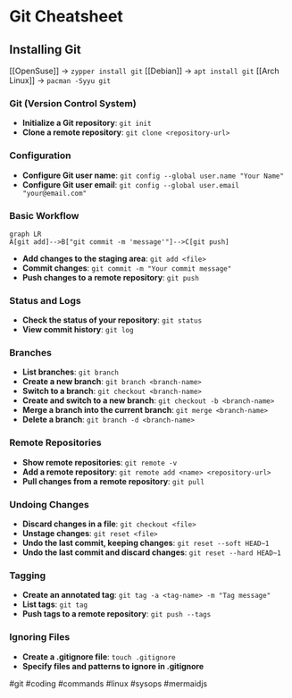 # Git Cheatsheet
## Installing Git
[[OpenSuse]] -> `zypper install git`
[[Debian]] -> `apt install git`
[[Arch Linux]] -> `pacman -Syyu git`
### Git (Version Control System)
- **Initialize a Git repository**: `git init`
- **Clone a remote repository**: `git clone <repository-url>`
### Configuration
- **Configure Git user name**: `git config --global user.name "Your Name"`
- **Configure Git user email**: `git config --global user.email "your@email.com"`
### Basic Workflow
```mermaid
graph LR
A[git add]-->B["git commit -m 'message'"]-->C[git push]
```
- **Add changes to the staging area**: `git add <file>`
- **Commit changes**: `git commit -m "Your commit message"`
- **Push changes to a remote repository**: `git push`
### Status and Logs
- **Check the status of your repository**: `git status`
- **View commit history**: `git log`
### Branches
- **List branches**: `git branch`
- **Create a new branch**: `git branch <branch-name>`
- **Switch to a branch**: `git checkout <branch-name>`
- **Create and switch to a new branch**: `git checkout -b <branch-name>`
- **Merge a branch into the current branch**: `git merge <branch-name>`
- **Delete a branch**: `git branch -d <branch-name>`
### Remote Repositories
- **Show remote repositories**: `git remote -v`
- **Add a remote repository**: `git remote add <name> <repository-url>`
- **Pull changes from a remote repository**: `git pull`
### Undoing Changes
- **Discard changes in a file**: `git checkout <file>`
- **Unstage changes**: `git reset <file>`
- **Undo the last commit, keeping changes**: `git reset --soft HEAD~1`
- **Undo the last commit and discard changes**: `git reset --hard HEAD~1`
### Tagging
- **Create an annotated tag**: `git tag -a <tag-name> -m "Tag message"`
- **List tags**: `git tag`
- **Push tags to a remote repository**: `git push --tags`
### Ignoring Files
- **Create a .gitignore file**: `touch .gitignore`
- **Specify files and patterns to ignore in .gitignore**

#git #coding #commands #linux #sysops #mermaidjs